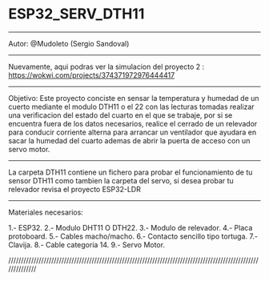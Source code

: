 # ESP32_SERV_DTH11

---------------------------------------------------------  

Autor: @Mudoleto (Sergio Sandoval)

---------------------------------------------------------

Nuevamente, aqui podras ver la simulacion del proyecto 2 : https://wokwi.com/projects/374371972976444417

---------------------------------------------------------------------------------------------------------------

Objetivo: Este proyecto conciste en sensar la temperatura y humedad de un cuerto mediante el modulo DTH11 o el 22 con las lecturas tomadas realizar una verificacion del estado
del cuarto en el que se trabaje, por si se encuentra fuera de los datos necesarios, realice el cerrado de un relevador para conducir corriente alterna para arrancar un ventilador
que ayudara en sacar la humedad del cuarto ademas de abrir la puerta de acceso con un servo motor.

-------------------------------------------------------------------------------------------------------------

La carpeta DTH11 contiene un fichero para probar el funcionamiento de tu sensor DTH11 como tambien la carpeta del servo, si desea probar tu relevador revisa el proyecto ESP32-LDR

--------------------------------------------------------------------------------------------------------------

Materiales necesarios:

1.- ESP32.
2.- Modulo DHT11 O DTH22.
3.- Modulo de relevador.
4.- Placa protoboard.
5.- Cables macho/macho.
6.- Contacto sencillo tipo tortuga.
7.- Clavija.
8.- Cable categoria 14.
9.- Servo Motor.

//////////////////////////////////////////////////////////////////////////////////////////////////////////////
